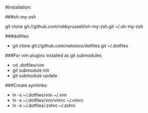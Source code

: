 #Installation:

###oh-my-zsh

git clone git://github.com/robbyrussell/oh-my-zsh.git ~/.oh-my-zsh

###dotfiles

* git clone git://github.com/netoxico/dotfiles.git ~/.dotfiles

###For vim plugins installed as git submodules

* cd .dotfiles/vim
* git submodule init
* git submodule update

###Create symlinks:

* ln -s ~/.dotfiles/vim ~/.vim
* ln -s ~/.dotfiles/vim/vimrc ~/.vimrc
* ln -s ~/.dotfiles/.zshrc ~/.zshrc
